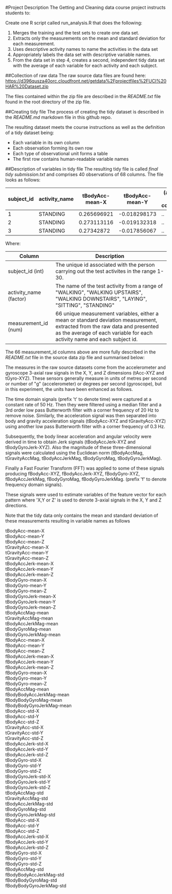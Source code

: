 #Project Description
The Getting and Cleaning data course project instructs students to: 

Create one R script called run_analysis.R that does the following: 

1. Merges the training and the test sets to create one data set.
2. Extracts only the measurements on the mean and standard deviation for each measurement. 
3. Uses descriptive activity names to name the activities in the data set
4. Appropriately labels the data set with descriptive variable names. 
5. From the data set in step 4, creates a second, independent tidy data set with the average of each variable for each activity and each subject.

##Collection of raw data
The raw source data files are found here: https://d396qusza40orc.cloudfront.net/getdata%2Fprojectfiles%2FUCI%20HAR%20Dataset.zip 

The files contained within the zip file are described in the *README.txt* file found in the root directory of the zip file.

##Creating tidy file
The process of creating the tidy dataset is described in the *README.md* markdown file in this github repo.

The resulting dataset meets the course instructions as well as the definition of a tidy dataset being:

* Each variable in its own column
* Each observation forming its own row
* Each type of observational unit forms a table
* The first row contains human-readable variable names

##Description of variables in tidy file
The resulting tidy file is called *final tidy submission.txt* and comprises 40 observations of 68 columns.  The file looks as follows:

subject_id | activity_name | tBodyAcc-mean-X | tBodyAcc-mean-Y | (and 64 other columns)
--- | --- | --- | --- | ---
1 | STANDING | 0.265696921 | -0.018298173 | ..
2 | STANDING | 0.273113116 | -0.019132318 | ..
3 | STANDING | 0.27342872 | -0.017856067 | ..

Where:

Column | Description
------ | -----------
subject_id (int) | The unique id associated with the person carrying out the test activites in the range 1-30.
activity_name (factor) | The name of the test activity from a range of "WALKING", "WALKING UPSTAIRS", "WALKING DOWNSTAIRS", "LAYING", "SITTING", "STANDING"
measurement_id (num) | 66 unique measurement variables, either a mean or standard deviation measurement, extracted from the raw data and presented as the average of each variable for each activity name and each subject id.

The 66 measurement_id columns above are more fully described in the *README.txt* file in the source data zip file and summarised below: 

The measures in the raw source datasets come from the accelerometer and gyroscope 3-axial raw signals in the X, Y, and Z dimensions (tAcc-XYZ and tGyro-XYZ).  These sensors generally measure in units of metres per second or number of "g" (accelerometer) or degrees per second (gyroscope), but in this experiment, the units have been enhanced as follows.  

The time domain signals (prefix 't' to denote time) were captured at a constant rate of 50 Hz. Then they were filtered using a median filter and a 3rd order low pass Butterworth filter with a corner frequency of 20 Hz to remove noise. Similarly, the acceleration signal was then separated into body and gravity acceleration signals (tBodyAcc-XYZ and tGravityAcc-XYZ) using another low pass Butterworth filter with a corner frequency of 0.3 Hz. 

Subsequently, the body linear acceleration and angular velocity were derived in time to obtain Jerk signals (tBodyAccJerk-XYZ and tBodyGyroJerk-XYZ). Also the magnitude of these three-dimensional signals were calculated using the Euclidean norm (tBodyAccMag, tGravityAccMag, tBodyAccJerkMag, tBodyGyroMag, tBodyGyroJerkMag). 

Finally a Fast Fourier Transform (FFT) was applied to some of these signals producing fBodyAcc-XYZ, fBodyAccJerk-XYZ, fBodyGyro-XYZ, fBodyAccJerkMag, fBodyGyroMag, fBodyGyroJerkMag. (prefix 'f' to denote frequency domain signals). 

These signals were used to estimate variables of the feature vector for each pattern where 'X,Y or Z' is used to denote 3-axial signals in the X, Y and Z directions.

Note that the tidy data only contains the mean and standard deviation of these measurements resulting in variable names as follows

tBodyAcc-mean-X  
tBodyAcc-mean-Y  
tBodyAcc-mean-Z  
tGravityAcc-mean-X  
tGravityAcc-mean-Y  
tGravityAcc-mean-Z  
tBodyAccJerk-mean-X  
tBodyAccJerk-mean-Y  
tBodyAccJerk-mean-Z  
tBodyGyro-mean-X  
tBodyGyro-mean-Y  
tBodyGyro-mean-Z  
tBodyGyroJerk-mean-X  
tBodyGyroJerk-mean-Y  
tBodyGyroJerk-mean-Z  
tBodyAccMag-mean  
tGravityAccMag-mean  
tBodyAccJerkMag-mean  
tBodyGyroMag-mean  
tBodyGyroJerkMag-mean  
fBodyAcc-mean-X  
fBodyAcc-mean-Y  
fBodyAcc-mean-Z  
fBodyAccJerk-mean-X  
fBodyAccJerk-mean-Y  
fBodyAccJerk-mean-Z  
fBodyGyro-mean-X  
fBodyGyro-mean-Y  
fBodyGyro-mean-Z  
fBodyAccMag-mean  
fBodyBodyAccJerkMag-mean  
fBodyBodyGyroMag-mean  
fBodyBodyGyroJerkMag-mean  
tBodyAcc-std-X  
tBodyAcc-std-Y  
tBodyAcc-std-Z  
tGravityAcc-std-X  
tGravityAcc-std-Y  
tGravityAcc-std-Z  
tBodyAccJerk-std-X  
tBodyAccJerk-std-Y  
tBodyAccJerk-std-Z  
tBodyGyro-std-X  
tBodyGyro-std-Y  
tBodyGyro-std-Z  
tBodyGyroJerk-std-X  
tBodyGyroJerk-std-Y  
tBodyGyroJerk-std-Z  
tBodyAccMag-std  
tGravityAccMag-std  
tBodyAccJerkMag-std  
tBodyGyroMag-std  
tBodyGyroJerkMag-std  
fBodyAcc-std-X  
fBodyAcc-std-Y  
fBodyAcc-std-Z  
fBodyAccJerk-std-X  
fBodyAccJerk-std-Y  
fBodyAccJerk-std-Z  
fBodyGyro-std-X  
fBodyGyro-std-Y  
fBodyGyro-std-Z  
fBodyAccMag-std  
fBodyBodyAccJerkMag-std  
fBodyBodyGyroMag-std  
fBodyBodyGyroJerkMag-std  

